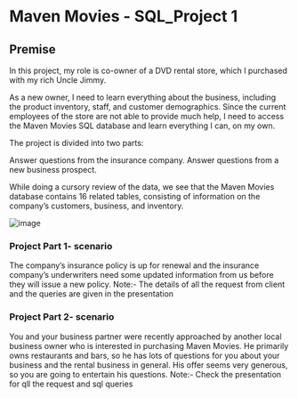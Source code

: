 # Maven Movies - SQL_Project 1

## Premise

In this project, my role is co-owner of a DVD rental store, which I purchased with my rich Uncle Jimmy.

As a new owner, I need to learn everything about the business, including the product inventory, staff, and customer demographics. Since the current employees of the store are not able to provide much help, I need to access the Maven Movies SQL database and learn everything I can, on my own.

The project is divided into two parts:

Answer questions from the insurance company.
Answer questions from a new business prospect.


While doing a cursory review of the data, we see that the Maven Movies database contains 16 related tables, consisting of information on the company’s customers, business, and inventory.


![image](https://user-images.githubusercontent.com/114132744/224228937-135f13db-21b9-4a39-9c48-d754c62b4288.png)


### Project Part 1- scenario

The company’s insurance policy is up for renewal and the insurance company’s underwriters need some updated information from us before they will issue a new policy. Note:- The details of all the request from client and the queries are given in the presentation


### Project Part 2- scenario
You and your business partner were recently approached by another local business owner who is interested in purchasing Maven Movies. He primarily owns restaurants and bars, so he has lots of questions for you about your business and the rental business in general. His offer seems very generous, so you are going to entertain his questions. 
Note:- Check the presentation for qll the request and sql queries



